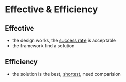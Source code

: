 # Effective & Efficiency
## Effective
 - the design works, the [success rate](../By%20Technology/Large%20Language%20Model/Simulation%20&%20Digital%20Twin/Perceive,%20Reflect,%20and%20Plan%20Designing%20LLM%20Agent%20for%20Goal-Directed%20City%20Navigation%20without%20Instructions.md) is acceptable 
 - the framework find a solution

## Efficiency
 - the solution is the best, [shortest](../By%20Technology/Large%20Language%20Model/Simulation%20&%20Digital%20Twin/Large%20Language%20Models%20for%20Supply%20Chain%20Optimization.md), need comparision